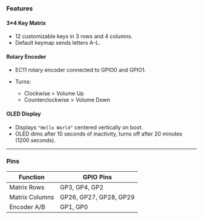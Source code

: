 ### Features

#### 3×4 Key Matrix

* 12 customizable keys in 3 rows and 4 columns.
* Default keymap sends letters A–L.

#### Rotary Encoder

* EC11 rotary encoder connected to GPIO0 and GPIO1.
* Turns:

  * Clockwise > Volume Up
  * Counterclockwise > Volume Down

#### OLED Display

* Displays `"Hello World"` centered vertically on boot.
* OLED dims after 10 seconds of inactivity, turns off after 20 minutes (1200 seconds).

---

### Pins

| Function       | GPIO Pins                                    |
| -------------- | -------------------------------------------- |
| Matrix Rows    | GP3, GP4, GP2                                |
| Matrix Columns | GP26, GP27, GP28, GP29                       |
| Encoder A/B    | GP1, GP0                                     |